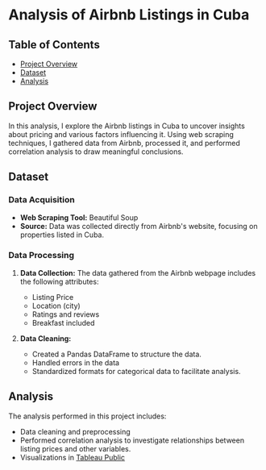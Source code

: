 # Analysis of Airbnb Listings in Cuba 

## Table of Contents  
- [Project Overview](#project-overview)  
- [Dataset](#dataset)  
- [Analysis](#analysis)   


## Project Overview  

In this analysis, I explore the Airbnb listings in Cuba to uncover insights about pricing and various factors influencing it. Using web scraping techniques, I gathered data from Airbnb, processed it, and performed correlation analysis to draw meaningful conclusions.  

## Dataset  

### Data Acquisition  
- **Web Scraping Tool:** Beautiful Soup  
- **Source:** Data was collected directly from Airbnb's website, focusing on properties listed in Cuba.  

### Data Processing  
1. **Data Collection:** The data gathered from the Airbnb webpage includes the following attributes:  
   - Listing Price  
   - Location (city)    
   - Ratings and reviews  
   - Breakfast included  

2. **Data Cleaning:**  
   - Created a Pandas DataFrame to structure the data.  
   - Handled errors in the data  
   - Standardized formats for categorical data to facilitate analysis.
   
## Analysis
The analysis performed in this project includes:
- Data cleaning and preprocessing
- Performed correlation analysis to investigate relationships between listing prices and other variables.
- Visualizations in [Tableau Public](https://public.tableau.com/views/CubaAirbnb/GlobalView?:language=en-US&:sid=&:redirect=auth&:display_count=n&:origin=viz_share_link)
